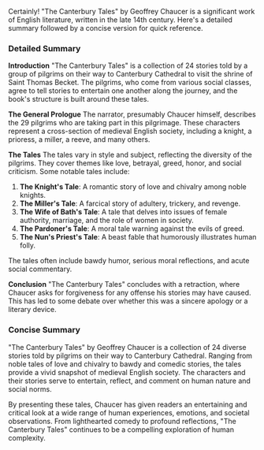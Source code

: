 Certainly! "The Canterbury Tales" by Geoffrey Chaucer is a significant work of English literature, written in the late 14th century. Here's a detailed summary followed by a concise version for quick reference.

### Detailed Summary

**Introduction**
"The Canterbury Tales" is a collection of 24 stories told by a group of pilgrims on their way to Canterbury Cathedral to visit the shrine of Saint Thomas Becket. The pilgrims, who come from various social classes, agree to tell stories to entertain one another along the journey, and the book's structure is built around these tales.

**The General Prologue**
The narrator, presumably Chaucer himself, describes the 29 pilgrims who are taking part in this pilgrimage. These characters represent a cross-section of medieval English society, including a knight, a prioress, a miller, a reeve, and many others.

**The Tales**
The tales vary in style and subject, reflecting the diversity of the pilgrims. They cover themes like love, betrayal, greed, honor, and social criticism. Some notable tales include:

1. **The Knight's Tale**: A romantic story of love and chivalry among noble knights.
2. **The Miller's Tale**: A farcical story of adultery, trickery, and revenge.
3. **The Wife of Bath's Tale**: A tale that delves into issues of female authority, marriage, and the role of women in society.
4. **The Pardoner's Tale**: A moral tale warning against the evils of greed.
5. **The Nun's Priest's Tale**: A beast fable that humorously illustrates human folly.

The tales often include bawdy humor, serious moral reflections, and acute social commentary.

**Conclusion**
"The Canterbury Tales" concludes with a retraction, where Chaucer asks for forgiveness for any offense his stories may have caused. This has led to some debate over whether this was a sincere apology or a literary device.

### Concise Summary
"The Canterbury Tales" by Geoffrey Chaucer is a collection of 24 diverse stories told by pilgrims on their way to Canterbury Cathedral. Ranging from noble tales of love and chivalry to bawdy and comedic stories, the tales provide a vivid snapshot of medieval English society. The characters and their stories serve to entertain, reflect, and comment on human nature and social norms.

By presenting these tales, Chaucer has given readers an entertaining and critical look at a wide range of human experiences, emotions, and societal observations. From lighthearted comedy to profound reflections, "The Canterbury Tales" continues to be a compelling exploration of human complexity.